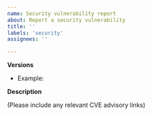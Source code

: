 ```yaml
---
name: Security vulnerability report
about: Report a security vulnerability
title: ''
labels: 'security'
assignees: ''

---
```

**Versions**

- Example:

**Description**

(Please include any relevant CVE advisory links)